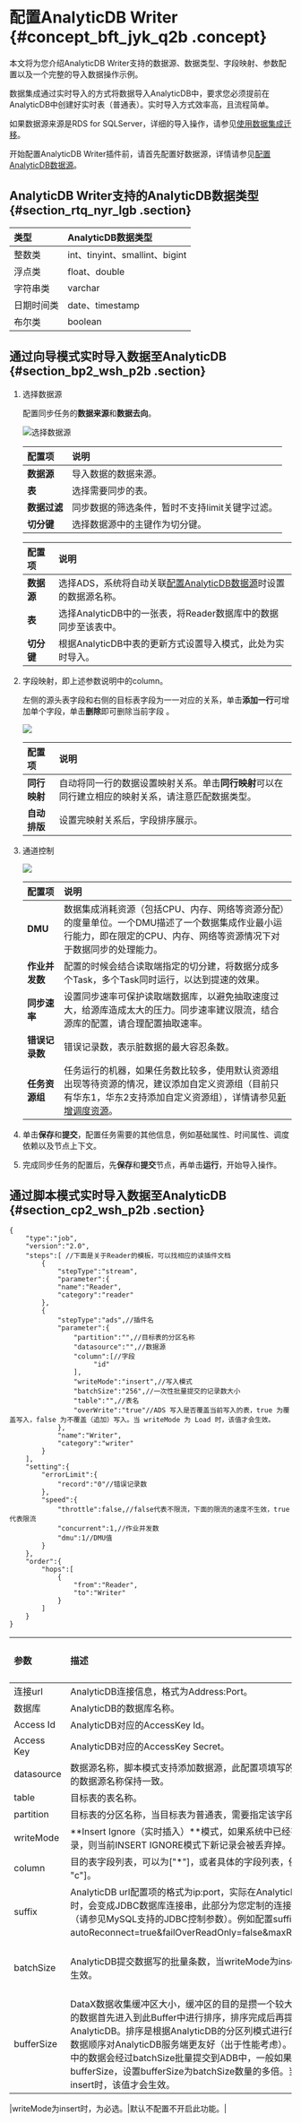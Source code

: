 # 配置AnalyticDB Writer {#concept_bft_jyk_q2b .concept}

本文将为您介绍AnalyticDB Writer支持的数据源、数据类型、字段映射、参数配置以及一个完整的导入数据操作示例。

数据集成通过实时导入的方式将数据导入AnalyticDB中，要求您必须提前在AnalyticDB中创建好实时表（普通表）。实时导入方式效率高，且流程简单。

如果数据源来源是RDS for SQLServer，详细的导入操作，请参见[使用数据集成迁移](https://help.aliyun.com/document_detail/98790.html)。

开始配置AnalyticDB Writer插件前，请首先配置好数据源，详情请参见[配置AnalyticDB数据源](cn.zh-CN/使用指南/数据集成/数据源配置/配置AnalyticDB数据源.md#)。

## AnalyticDB Writer支持的AnalyticDB数据类型 {#section_rtq_nyr_lgb .section}

|类型|AnalyticDB数据类型|
|:-|:-------------|
|整数类|int、tinyint、smallint、bigint|
|浮点类|float、double|
|字符串类|varchar|
|日期时间类|date、timestamp|
|布尔类|boolean|

## 通过向导模式实时导入数据至AnalyticDB {#section_bp2_wsh_p2b .section}

1.  选择数据源

    配置同步任务的**数据来源**和**数据去向**。

    ![选择数据源](http://static-aliyun-doc.oss-cn-hangzhou.aliyuncs.com/assets/img/16239/15475283767998_zh-CN.png)

    |配置项|说明|
    |:--|:-|
    |**数据源**|导入数据的数据来源。|
    |**表**|选择需要同步的表。|
    |**数据过滤**|同步数据的筛选条件，暂时不支持limit关键字过滤。|
    |**切分键**|选择数据源中的主键作为切分键。|

    |配置项|说明|
    |:--|:-|
    |**数据源**|选择ADS，系统将自动关联[配置AnalyticDB数据源](https://help.aliyun.com/document_detail/100590.html)时设置的数据源名称。|
    |**表**|选择AnalyticDB中的一张表，将Reader数据库中的数据同步至该表中。|
    |**切分键**|根据AnalyticDB中表的更新方式设置导入模式，此处为实时导入。|

2.  字段映射，即上述参数说明中的column。

    左侧的源头表字段和右侧的目标表字段为一一对应的关系，单击**添加一行**可增加单个字段，单击**删除**即可删除当前字段 。

    ![](http://static-aliyun-doc.oss-cn-hangzhou.aliyuncs.com/assets/img/16239/15475283768002_zh-CN.png)

    |配置项|说明|
    |:--|:-|
    |**同行映射**|自动将同一行的数据设置映射关系。单击**同行映射**可以在同行建立相应的映射关系，请注意匹配数据类型。|
    |**自动排版**|设置完映射关系后，字段排序展示。|

3.  通道控制

    ![](http://static-aliyun-doc.oss-cn-hangzhou.aliyuncs.com/assets/img/16221/15475283767675_zh-CN.png)

    |配置项|说明|
    |:--|:-|
    |**DMU**|数据集成消耗资源（包括CPU、内存、网络等资源分配）的度量单位。一个DMU描述了一个数据集成作业最小运行能力，即在限定的CPU、内存、网络等资源情况下对于数据同步的处理能力。|
    |**作业并发数**|配置的时候会结合读取端指定的切分建，将数据分成多个Task，多个Task同时运行，以达到提速的效果。|
    |**同步速率**|设置同步速率可保护读取端数据库，以避免抽取速度过大，给源库造成太大的压力。同步速率建议限流，结合源库的配置，请合理配置抽取速率。|
    |**错误记录数**|错误记录数，表示脏数据的最大容忍条数。|
    |**任务资源组**|任务运行的机器，如果任务数比较多，使用默认资源组出现等待资源的情况，建议添加自定义资源组（目前只有华东1，华东2支持添加自定义资源组），详情请参见[新增调度资源](cn.zh-CN/使用指南/数据集成/常见配置/新增调度资源.md#)。|

4.  单击**保存**和**提交**，配置任务需要的其他信息，例如基础属性、时间属性、调度依赖以及节点上下文。
5.  完成同步任务的配置后，先**保存**和**提交**节点，再单击**运行**，开始导入操作。

## 通过脚本模式实时导入数据至AnalyticDB {#section_cp2_wsh_p2b .section}

```
{
    "type":"job",
    "version":"2.0",
    "steps":[ //下面是关于Reader的模板，可以找相应的读插件文档
        {
            "stepType":"stream",
            "parameter":{
            "name":"Reader",
            "category":"reader"
        },
        {
            "stepType":"ads",//插件名
            "parameter":{
                "partition":"",//目标表的分区名称
                "datasource":"",//数据源
                "column":[//字段
                     "id"
                ],
                "writeMode":"insert",//写入模式
                "batchSize":"256",//一次性批量提交的记录数大小
                "table":"",//表名
                "overWrite":"true"//ADS 写入是否覆盖当前写入的表，true 为覆盖写入，false 为不覆盖（追加）写入。当 writeMode 为 Load 时，该值才会生效。
            },
            "name":"Writer",
            "category":"writer"
        }
    ],
    "setting":{
        "errorLimit":{
            "record":"0"//错误记录数
        },
        "speed":{
            "throttle":false,//false代表不限流，下面的限流的速度不生效，true代表限流
            "concurrent":1,//作业并发数
            "dmu":1//DMU值
        }
    },
    "order":{
        "hops":[
            {
                "from":"Reader",
                "to":"Writer"
            }
        ]
    }
}
```

|参数|描述|必选|默认值|
|:-|:-|:-|:--|
|连接url|AnalyticDB连接信息，格式为Address:Port。|是|无|
|数据库|AnalyticDB的数据库名称。|是|无|
|Access Id|AnalyticDB对应的AccessKey Id。|是|无|
|Access Key|AnalyticDB对应的AccessKey Secret。|是|无|
|datasource|数据源名称，脚本模式支持添加数据源，此配置项填写的内容必须与添加的数据源名称保持一致。|是|无|
|table|目标表的表名称。|是|无|
|partition|目标表的分区名称，当目标表为普通表，需要指定该字段。|否|无|
|writeMode|**Insert Ignore（实时插入）**模式，如果系统中已经有相同主键的记录，则当前INSERT IGNORE模式下新记录会被丢弃掉。|是|无|
|column|目的表字段列表，可以为\["\*"\]，或者具体的字段列表，例如\["a", "b", "c"\]。|是|无|
|suffix|AnalyticDB url配置项的格式为ip:port，实际在AnalyticDB数据库访问时，会变成JDBC数据库连接串，此部分为您定制的连接串，可选参数（请参见MySQL支持的JDBC控制参数）。例如配置suffix为autoReconnect=true&failOverReadOnly=false&maxReconnects=10。|否|无|
|batchSize|AnalyticDB提交数据写的批量条数，当writeMode为insert时，该值才会生效。|writeMode为insert时，为必选。|无|
|bufferSize|DataX数据收集缓冲区大小，缓冲区的目的是攒一个较大的Buffer，源头的数据首先进入到此Buffer中进行排序，排序完成后再提交到AnalyticDB。排序是根据AnalyticDB的分区列模式进行的，排序的目的是数据顺序对AnalyticDB服务端更友好（出于性能考虑）。BufferSize缓冲区中的数据会经过batchSize批量提交到ADB中，一般如果要设置bufferSize，设置bufferSize为batchSize数量的多倍。当writeMode为insert时，该值才会生效。

|writeMode为insert时，为必选。|默认不配置不开启此功能。|

